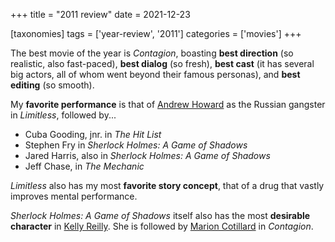 +++
title = "2011 review"
date = 2021-12-23

[taxonomies]
tags = ['year-review', '2011']
categories = ['movies']
+++

The best movie of the year is *Contagion*,
boasting **best direction** (so realistic, also fast-paced),
**best dialog** (so fresh),
**best cast** (it has several big actors, all of whom went beyond their famous personas),
and **best editing** (so smooth).

My **favorite performance** is that of [Andrew Howard] as the Russian
gangster in *Limitless*, followed by...

- Cuba Gooding, jnr. in *The Hit List*
- Stephen Fry in *Sherlock Holmes: A Game of Shadows*
- Jared Harris, also in *Sherlock Holmes: A Game of Shadows*
- Jeff Chase, in *The Mechanic*

*Limitless* also has my most **favorite story
concept**, that of a drug that vastly improves mental performance.

*Sherlock Holmes: A Game of Shadows* itself also has
the most **desirable character** in [Kelly Reilly].
She is followed by [Marion Cotillard] in *Contagion*.

[Marion Cotillard]: https://en.wikipedia.org/wiki/Marion_Cotillard
[Kelly Reilly]: http://en.wikipedia.org/wiki/Kelly_Reilly
[Andrew Howard]: https://en.wikipedia.org/wiki/Andrew_Howard
[Jared Harris]: http://en.wikipedia.org/wiki/Jared_Harris
